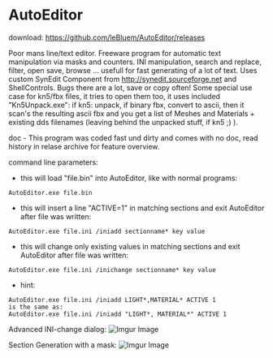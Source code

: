 # AutoEditor

download: https://github.com/leBluem/AutoEditor/releases

Poor mans line/text editor. Freeware program for automatic text manipulation via masks and counters. INI manipulation, search and replace, filter, open save, browse ... usefull for fast generating of a lot of text. Uses custom SynEdit Component from http://synedit.sourceforge.net and ShellControls. Bugs there are a lot, save or copy often! Some special use case for kn5/fbx files, it tries to open them too, it uses included "Kn5Unpack.exe": if kn5: unpack, if binary fbx, convert to ascii,
then it scan's the resulting ascii fbx and you get a list of Meshes and Materials + existing dds filenames (leaving behind the unpacked stuff, if kn5 ;) ).

doc - This program was coded fast und dirty and comes with no doc, read history in relase archive for feature overview.

command line parameters:

- this will load "file.bin" into AutoEditor, like with normal programs:
```
AutoEditor.exe file.bin
```
- this will insert a line "ACTIVE=1" in matching sections and exit AutoEditor after file was written:
```
AutoEditor.exe file.ini /iniadd sectionname* key value
```
- this will change only existing values in matching sections and exit AutoEditor after file was written:
```
AutoEditor.exe file.ini /inichange sectionname* key value
```
- hint:
```
AutoEditor.exe file.ini /iniadd LIGHT*,MATERIAL* ACTIVE 1
is the same as:
AutoEditor.exe file.ini /iniadd "LIGHT*, MATERIAL*" ACTIVE 1
```

Advanced INI-change dialog:
![Imgur Image](https://i.imgur.com/QkPoZCN.png)

Section Generation with a mask:
![Imgur Image](https://i.imgur.com/yIIwrdw.png)
